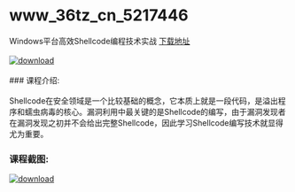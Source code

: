 # www_36tz_cn_5217446
Windows平台高效Shellcode编程技术实战
[下载地址](http://www.36tz.cn/article/5217446 "下载地址")
<br/></br>[![download](http://36tz.cn/muke_img/2021_01_1-19-300x108.png "下载地址")](http://www.36tz.cn/article/5217446 "下载地址")
<br/></br>### 课程介绍:<br/></br>Shellcode在安全领域是一个比较基础的概念，它本质上就是一段代码，是溢出程序和蠕虫病毒的核心。漏洞利用中最关键的是Shellcode的编写，由于漏洞发现者在漏洞发现之初并不会给出完整Shellcode，因此学习Shellcode编写技术就显得尤为重要。

### 课程截图:
[![download](http://36tz.cn/muke_img/2021_01_2-23.png "下载地址")](http://www.36tz.cn/article/5217446 "下载地址")
